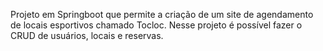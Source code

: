 Projeto em Springboot que permite a criação de um site de agendamento de locais esportivos chamado Tocloc.
Nesse projeto é possível fazer o CRUD de usuários, locais e reservas.
